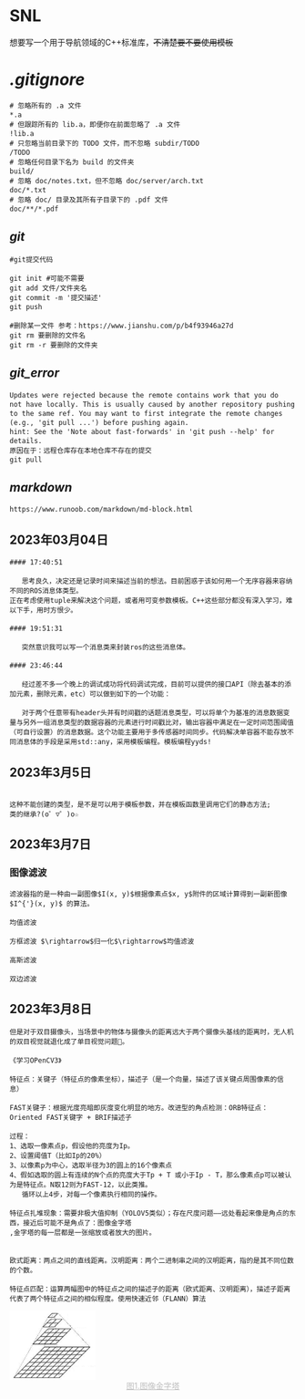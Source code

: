 # SNL
想要写一个用于导航领域的C++标准库，~~不清楚要不要使用模板~~

# ***.gitignore***

```.ignore
# 忽略所有的 .a 文件
*.a
# 但跟踪所有的 lib.a，即便你在前面忽略了 .a 文件
!lib.a
# 只忽略当前目录下的 TODO 文件，而不忽略 subdir/TODO
/TODO
# 忽略任何目录下名为 build 的文件夹
build/
# 忽略 doc/notes.txt，但不忽略 doc/server/arch.txt
doc/*.txt
# 忽略 doc/ 目录及其所有子目录下的 .pdf 文件
doc/**/*.pdf
```

## *git*

```
#git提交代码

git init #可能不需要
git add 文件/文件夹名
git commit -m '提交描述'
git push 

#删除某一文件 参考：https://www.jianshu.com/p/b4f93946a27d
git rm 要删除的文件名
git rm -r 要删除的文件夹
```



## _git_error_

```
Updates were rejected because the remote contains work that you do  not have locally. This is usually caused by another repository pushing to the same ref. You may want to first integrate the remote changes  (e.g., 'git pull ...') before pushing again.
hint: See the 'Note about fast-forwards' in 'git push --help' for details.
原因在于：远程仓库存在本地仓库不存在的提交
git pull
```



## _markdown_

```
https://www.runoob.com/markdown/md-block.html
```



## 2023年03月04日



```none
#### 17:40:51

​	思考良久，决定还是记录时间来描述当前的想法。目前困惑于该如何用一个无序容器来容纳不同的ROS消息体类型。
正在考虑使用tuple来解决这个问题，或者用可变参数模板。C++这些部分都没有深入学习，难以下手，用时方恨少。

#### 19:51:31

​	突然意识我可以写一个消息类来封装ros的这些消息体。

#### 23:46:44

​	经过差不多一个晚上的调试成功将代码调试完成，目前可以提供的接口API（除去基本的添加元素，删除元素，etc）可以做到如下的一个功能：

​	对于两个任意带有header头并有时间戳的话题消息类型，可以将单个为基准的消息数据变量与另外一组消息类型的数据容器的元素进行时间戳比对，输出容器中满足在一定时间范围阈值（可自行设置）的消息数据。这个功能主要用于多传感器时间同步。代码解决单容器不能存放不同消息体的手段是采用std::any，采用模板编程。模板编程yyds!
```



## 2023年3月5日

```

这种不能创建的类型，是不是可以用于模板参数，并在模板函数里调用它们的静态方法;
类的继承?(o゜▽゜)o☆

```



## 2023年3月7日

### 图像滤波

```none
滤波器指的是一种由一副图像$I(x, y)$根据像素点$x, y$附件的区域计算得到一副新图像$I^{'}(x, y)$ 的算法。

均值滤波

方框滤波 $\rightarrow$归一化$\rightarrow$均值滤波

高斯滤波

双边滤波
```



## 2023年3月8日

```none
但是对于双目摄像头，当场景中的物体与摄像头的距离远大于两个摄像头基线的距离时，无人机的双目视觉就退化成了单目视觉问题🐴。

《学习OPenCV3》

特征点：关键子（特征点的像素坐标），描述子（是一个向量，描述了该关键点周围像素的信息）

FAST关键子：根据光度亮暗即灰度变化明显的地方。改进型的角点检测：ORB特征点：Oriented FAST关键字 + BRIF描述子

过程：
1、选取一像素点p，假设他的亮度为Ip。
2、设置阈值T（比如Ip的20%）
3、以像素p为中心，选取半径为3的圆上的16个像素点
4、假如选取的圆上有连续的N个点的亮度大于Tp + T 或小于Ip - T，那么像素点p可以被认为是特征点。N取12则为FAST-12，以此类推。
   循环以上4步，对每一个像素执行相同的操作。

特征点扎堆现象：需要非极大值抑制（YOLOV5类似）；存在尺度问题——远处看起来像是角点的东西，接近后可能不是角点了：图像金字塔
,金字塔的每一层都是一张缩放或者放大的图片。


欧式距离：两点之间的直线距离。汉明距离：两个二进制串之间的汉明距离，指的是其不同位数的个数。

特征点匹配：运算两幅图中的特征点之间的描述子的距离（欧式距离、汉明距离），描述子距离代表了两个特征点之间的相似程度。使用快速近邻（FLANN）算法
```

<img decoding="async" src="./images/pyramid.png" width="30%" title = "图像金字塔" align = "center">

<center style="font-size:14px;color:#C0C0C0;text-decoration:underline">图1.图像金字塔</center> 

